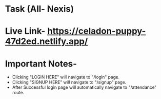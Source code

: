 # Task (All- Nexis)

# Live Link- https://celadon-puppy-47d2ed.netlify.app/

# Important Notes-
- Clicking "LOGIN HERE" will navigate to "/login" page.
- Clicking "SIGNUP HERE" will navigate to "/signup" page.
- After Successful login page will automatically navigate to "/attendance" route.

